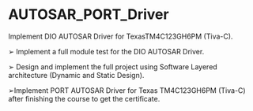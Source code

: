 # AUTOSAR_PORT_Driver

Implement DIO AUTOSAR Driver for TexasTM4C123GH6PM (Tiva-C).

➢ Implement a full module test for the DIO AUTOSAR Driver.

➢ Design and implement the full project using Software Layered architecture (Dynamic and Static Design).

➢Implement PORT AUTOSAR Driver for Texas TM4C123GH6PM (Tiva-C) after finishing the course to get the certificate.
